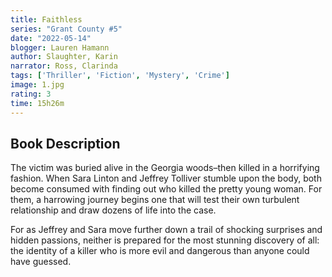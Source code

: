```yaml
---
title: Faithless
series: "Grant County #5"
date: "2022-05-14" 
blogger: Lauren Hamann
author: Slaughter, Karin
narrator: Ross, Clarinda
tags: ['Thriller', 'Fiction', 'Mystery', 'Crime']
image: 1.jpg
rating: 3
time: 15h26m
---
```



## Book Description

The victim was buried alive in the Georgia woods–then killed in a horrifying fashion. When Sara Linton and Jeffrey Tolliver stumble upon the body, both become consumed with finding out who killed the pretty young woman. For them, a harrowing journey begins one that will test their own turbulent relationship and draw dozens of life into the case.

For as Jeffrey and Sara move further down a trail of shocking surprises and hidden passions, neither is prepared for the most stunning discovery of all: the identity of a killer who is more evil and dangerous than anyone could have guessed. 
